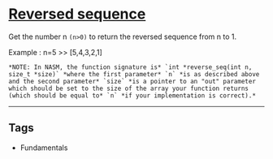 # [Reversed sequence ](https://www.codewars.com/kata/5a00e05cc374cb34d100000d)

Get the number n `(n>0)` to return the reversed sequence from n to 1.

Example : n=5 >> [5,4,3,2,1]

```if:nasm
*NOTE: In NASM, the function signature is* `int *reverse_seq(int n, size_t *size)` *where the first parameter* `n` *is as described above and the second parameter* `size` *is a pointer to an "out" parameter which should be set to the size of the array your function returns (which should be equal to* `n` *if your implementation is correct).*
```

---

## Tags

- Fundamentals
